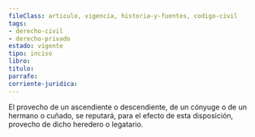 ```yaml
---
fileClass: articulo, vigencia, historia-y-fuentes, codigo-civil
tags:
- derecho-civil
- derecho-privado
estado: vigente
tipo: inciso
libro:
titulo:
parrafo:
corriente-juridica:
---
```

El provecho de un ascendiente o descendiente, de un cónyuge o de un hermano o cuñado, se reputará, para el efecto de esta disposición, provecho de dicho heredero o legatario.